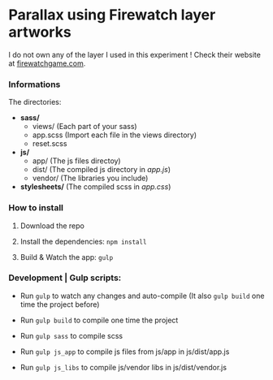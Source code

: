 # Parallax using Firewatch layer artworks

I do not own any of the layer I used in this experiment !
Check their website at [firewatchgame.com](http://www.firewatchgame.com/).


### Informations
The directories:
* __sass/__
    * views/ (Each part of your sass)  
    * app.scss (Import each file in the views directory)
    * reset.scss
* __js/__
    * app/ (The js files directoy)
    * dist/ (The compiled js directory in *app.js*)
    * vendor/ (The libraries you include)
* __stylesheets/__ (The compiled scss in *app.css*)


### How to install

1. Download the repo

2. Install the dependencies: `npm install`

3. Build & Watch the app: `gulp`

### Development | Gulp scripts:

* Run `gulp` to watch any changes and auto-compile (It also `gulp build` one time the project before)

* Run `gulp build` to compile one time the project

* Run `gulp sass` to compile scss

* Run `gulp js_app` to compile js files from js/app in js/dist/app.js

* Run `gulp js_libs` to compile js/vendor libs in js/dist/vendor.js




